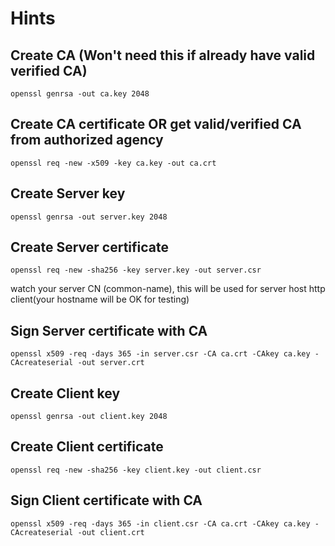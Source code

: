 # Hints

## Create CA (Won't need this if already have valid verified CA)
`openssl genrsa -out ca.key 2048`

## Create CA certificate OR get valid/verified CA from authorized agency
`openssl req -new -x509 -key ca.key -out ca.crt`

## Create Server key
`openssl genrsa -out server.key 2048`

## Create Server certificate
`openssl req -new -sha256 -key server.key -out server.csr` 

watch your server CN (common-name), this will be used for server host http client(your hostname will be OK for testing)

## Sign Server certificate with CA
`openssl x509 -req -days 365 -in server.csr -CA ca.crt -CAkey ca.key -CAcreateserial -out server.crt` 

## Create Client key
`openssl genrsa -out client.key 2048`

## Create Client certificate
`openssl req -new -sha256 -key client.key -out client.csr`

## Sign Client certificate with CA
`openssl x509 -req -days 365 -in client.csr -CA ca.crt -CAkey ca.key -CAcreateserial -out client.crt`